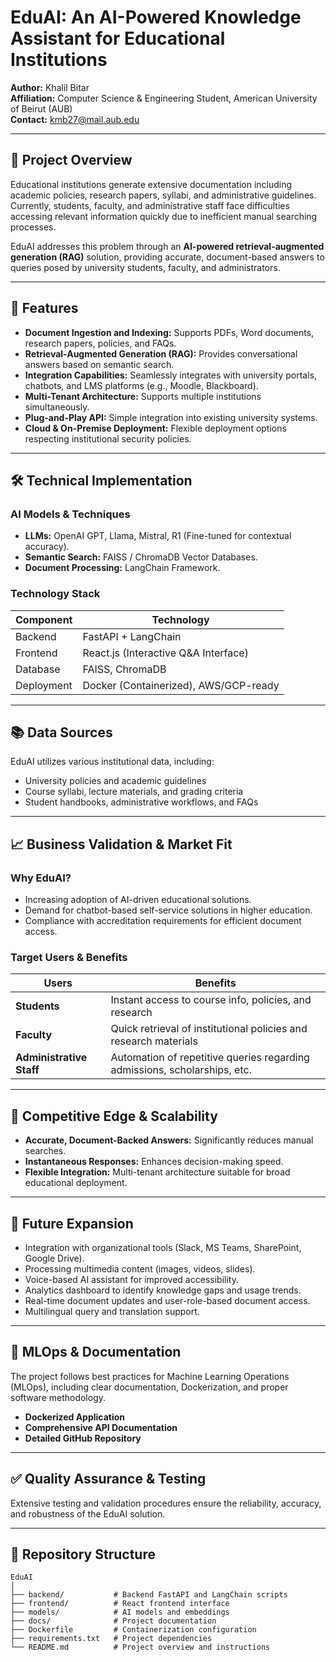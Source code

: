 # EduAI: An AI-Powered Knowledge Assistant for Educational Institutions

**Author:** Khalil Bitar  
**Affiliation:** Computer Science & Engineering Student, American University of Beirut (AUB)  
**Contact:** [kmb27@mail.aub.edu](mailto:kmb27@mail.aub.edu)

---

## 📖 Project Overview

Educational institutions generate extensive documentation including academic policies, research papers, syllabi, and administrative guidelines. Currently, students, faculty, and administrative staff face difficulties accessing relevant information quickly due to inefficient manual searching processes.

EduAI addresses this problem through an **AI-powered retrieval-augmented generation (RAG)** solution, providing accurate, document-based answers to queries posed by university students, faculty, and administrators.

---

## 🚀 Features

- **Document Ingestion and Indexing:** Supports PDFs, Word documents, research papers, policies, and FAQs.
- **Retrieval-Augmented Generation (RAG):** Provides conversational answers based on semantic search.
- **Integration Capabilities:** Seamlessly integrates with university portals, chatbots, and LMS platforms (e.g., Moodle, Blackboard).
- **Multi-Tenant Architecture:** Supports multiple institutions simultaneously.
- **Plug-and-Play API:** Simple integration into existing university systems.
- **Cloud & On-Premise Deployment:** Flexible deployment options respecting institutional security policies.

---

## 🛠️ Technical Implementation

### AI Models & Techniques
- **LLMs:** OpenAI GPT, Llama, Mistral, R1 (Fine-tuned for contextual accuracy).
- **Semantic Search:** FAISS / ChromaDB Vector Databases.
- **Document Processing:** LangChain Framework.

### Technology Stack
| Component       | Technology                           |
|-----------------|--------------------------------------|
| Backend         | FastAPI + LangChain                  |
| Frontend        | React.js (Interactive Q&A Interface) |
| Database        | FAISS, ChromaDB                      |
| Deployment      | Docker (Containerized), AWS/GCP-ready|

---

## 📚 Data Sources
EduAI utilizes various institutional data, including:

- University policies and academic guidelines
- Course syllabi, lecture materials, and grading criteria
- Student handbooks, administrative workflows, and FAQs

---

## 📈 Business Validation & Market Fit

### Why EduAI?
- Increasing adoption of AI-driven educational solutions.
- Demand for chatbot-based self-service solutions in higher education.
- Compliance with accreditation requirements for efficient document access.

### Target Users & Benefits
| Users                 | Benefits                                            |
|-----------------------|-----------------------------------------------------|
| **Students**          | Instant access to course info, policies, and research |
| **Faculty**           | Quick retrieval of institutional policies and research materials |
| **Administrative Staff** | Automation of repetitive queries regarding admissions, scholarships, etc. |

---

## 🌟 Competitive Edge & Scalability
- **Accurate, Document-Backed Answers:** Significantly reduces manual searches.
- **Instantaneous Responses:** Enhances decision-making speed.
- **Flexible Integration:** Multi-tenant architecture suitable for broad educational deployment.

---

## 📌 Future Expansion
- Integration with organizational tools (Slack, MS Teams, SharePoint, Google Drive).
- Processing multimedia content (images, videos, slides).
- Voice-based AI assistant for improved accessibility.
- Analytics dashboard to identify knowledge gaps and usage trends.
- Real-time document updates and user-role-based document access.
- Multilingual query and translation support.

---

## 🧪 MLOps & Documentation
The project follows best practices for Machine Learning Operations (MLOps), including clear documentation, Dockerization, and proper software methodology.

- **Dockerized Application**
- **Comprehensive API Documentation**
- **Detailed GitHub Repository**

---

## ✅ Quality Assurance & Testing
Extensive testing and validation procedures ensure the reliability, accuracy, and robustness of the EduAI solution.

---

## 📖 Repository Structure
```plaintext
EduAI
│
├── backend/           # Backend FastAPI and LangChain scripts
├── frontend/          # React frontend interface
├── models/            # AI models and embeddings
├── docs/              # Project documentation
├── Dockerfile         # Containerization configuration
├── requirements.txt   # Project dependencies
└── README.md          # Project overview and instructions
